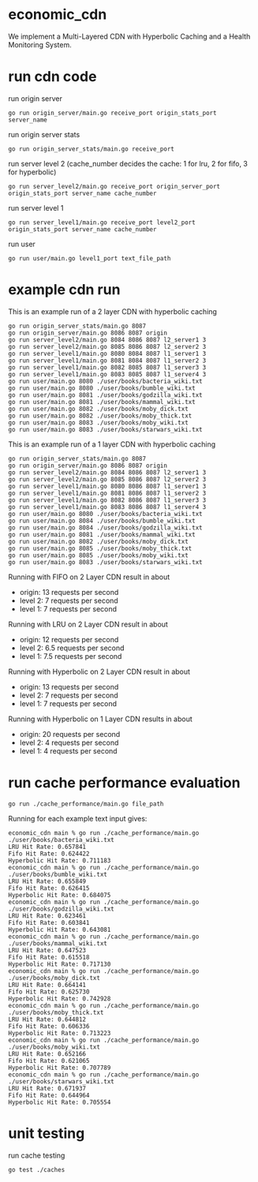 # economic_cdn

We implement a Multi-Layered CDN with Hyperbolic Caching and a Health Monitoring System.

# run cdn code

run origin server
```
go run origin_server/main.go receive_port origin_stats_port server_name
```
run origin server stats
```
go run origin_server_stats/main.go receive_port
```
run server level 2
(cache_number decides the cache: 1 for lru, 2 for fifo, 3 for hyperbolic)
```
go run server_level2/main.go receive_port origin_server_port origin_stats_port server_name cache_number
```
run server level 1
```
go run server_level1/main.go receive_port level2_port origin_stats_port server_name cache_number
```
run user
```
go run user/main.go level1_port text_file_path
```

# example cdn run

This is an example run of a 2 layer CDN with hyperbolic caching
```
go run origin_server_stats/main.go 8087 
go run origin_server/main.go 8086 8087 origin
go run server_level2/main.go 8084 8086 8087 l2_server1 3  
go run server_level2/main.go 8085 8086 8087 l2_server2 3 
go run server_level1/main.go 8080 8084 8087 l1_server1 3 
go run server_level1/main.go 8081 8084 8087 l1_server2 3 
go run server_level1/main.go 8082 8085 8087 l1_server3 3 
go run server_level1/main.go 8083 8085 8087 l1_server4 3 
go run user/main.go 8080 ./user/books/bacteria_wiki.txt
go run user/main.go 8080 ./user/books/bumble_wiki.txt
go run user/main.go 8081 ./user/books/godzilla_wiki.txt
go run user/main.go 8081 ./user/books/mammal_wiki.txt
go run user/main.go 8082 ./user/books/moby_dick.txt
go run user/main.go 8082 ./user/books/moby_thick.txt
go run user/main.go 8083 ./user/books/moby_wiki.txt
go run user/main.go 8083 ./user/books/starwars_wiki.txt
```

This is an example run of a 1 layer CDN with hyperbolic caching
```
go run origin_server_stats/main.go 8087 
go run origin_server/main.go 8086 8087 origin
go run server_level2/main.go 8084 8086 8087 l2_server1 3  
go run server_level2/main.go 8085 8086 8087 l2_server2 3 
go run server_level1/main.go 8080 8086 8087 l1_server1 3 
go run server_level1/main.go 8081 8086 8087 l1_server2 3 
go run server_level1/main.go 8082 8086 8087 l1_server3 3 
go run server_level1/main.go 8083 8086 8087 l1_server4 3 
go run user/main.go 8080 ./user/books/bacteria_wiki.txt
go run user/main.go 8084 ./user/books/bumble_wiki.txt
go run user/main.go 8084 ./user/books/godzilla_wiki.txt
go run user/main.go 8081 ./user/books/mammal_wiki.txt
go run user/main.go 8082 ./user/books/moby_dick.txt
go run user/main.go 8085 ./user/books/moby_thick.txt
go run user/main.go 8085 ./user/books/moby_wiki.txt
go run user/main.go 8083 ./user/books/starwars_wiki.txt
```

Running with FIFO on 2 Layer CDN result in about 
- origin: 13 requests per second
- level 2: 7 requests per second
- level 1: 7 requests per second

Running with LRU on 2 Layer CDN result in about 
- origin: 12 requests per second
- level 2: 6.5 requests per second
- level 1: 7.5 requests per second

Running with Hyperbolic on 2 Layer CDN result in about 
- origin: 13 requests per second
- level 2: 7 requests per second
- level 1: 7 requests per second

Running with Hyperbolic on 1 Layer CDN results in about
- origin: 20 requests per second
- level 2: 4 requests per second
- level 1: 4 requests per second

# run cache performance evaluation
```
go run ./cache_performance/main.go file_path
```
Running for each example text input gives:
```
economic_cdn main % go run ./cache_performance/main.go ./user/books/bacteria_wiki.txt
LRU Hit Rate: 0.657841
Fifo Hit Rate: 0.624422
Hyperbolic Hit Rate: 0.711183
economic_cdn main % go run ./cache_performance/main.go ./user/books/bumble_wiki.txt  
LRU Hit Rate: 0.655849
Fifo Hit Rate: 0.626415
Hyperbolic Hit Rate: 0.684075
economic_cdn main % go run ./cache_performance/main.go ./user/books/godzilla_wiki.txt 
LRU Hit Rate: 0.623461
Fifo Hit Rate: 0.603841
Hyperbolic Hit Rate: 0.643081
economic_cdn main % go run ./cache_performance/main.go ./user/books/mammal_wiki.txt  
LRU Hit Rate: 0.647523
Fifo Hit Rate: 0.615518
Hyperbolic Hit Rate: 0.717130
economic_cdn main % go run ./cache_performance/main.go ./user/books/moby_dick.txt  
LRU Hit Rate: 0.664141
Fifo Hit Rate: 0.625730
Hyperbolic Hit Rate: 0.742928
economic_cdn main % go run ./cache_performance/main.go ./user/books/moby_thick.txt 
LRU Hit Rate: 0.644812
Fifo Hit Rate: 0.606336
Hyperbolic Hit Rate: 0.713223
economic_cdn main % go run ./cache_performance/main.go ./user/books/moby_wiki.txt 
LRU Hit Rate: 0.652166
Fifo Hit Rate: 0.621065
Hyperbolic Hit Rate: 0.707789
economic_cdn main % go run ./cache_performance/main.go ./user/books/starwars_wiki.txt 
LRU Hit Rate: 0.671937
Fifo Hit Rate: 0.644964
Hyperbolic Hit Rate: 0.705554
```

# unit testing

run cache testing
```
go test ./caches
```
